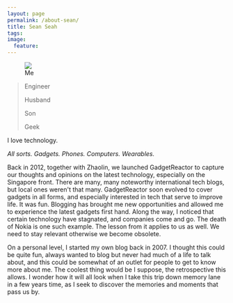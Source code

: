 ```yaml
---
layout: page
permalink: /about-sean/
title: Sean Seah
tags:
image:
  feature:
---
```

<figure>
  <img src="{{ site.url }}/images/seanseah.jpg">
  <figcaption>Me</figcaption>
</figure>

>Engineer
>
>Husband
>
>Son
>
>Geek

I
love
technology.

*All sorts. Gadgets. Phones. Computers. Wearables.*

Back in 2012, together with Zhaolin, we launched GadgetReactor to capture our thoughts and opinions on the latest technology, especially on the Singapore front. There are many, many noteworthy international tech blogs, but local ones weren't that many. GadgetReactor soon evolved to cover gadgets in all forms, and especially interested in tech that serve to improve life. It was fun. Blogging has brought me new opportunities and allowed me to experience the latest gadgets first hand. Along the way, I noticed that certain technology have stagnated, and companies come and go. The death of Nokia is one such example. The lesson from it applies to us as well. We need to stay relevant otherwise we become obsolete.

On a personal level, I started my own blog back in 2007. I thought this could be quite fun, always wanted to blog but never had much of a life to talk about, and this could be somewhat of an outlet for people to get to know more about me. The coolest thing would be I suppose, the retrospective this allows. I wonder how it will all look when I take this trip down memory lane in a few years time, as I seek to discover the memories and moments that pass us by.
